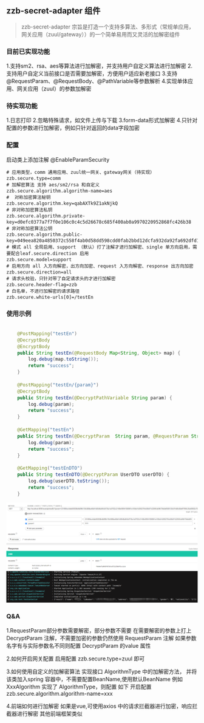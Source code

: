 ## zzb-secret-adapter 组件
> zzb-secret-adapter 宗旨是打造一个支持多算法、多形式（常规单应用，网关应用（zuul/gateway））的一个简单易用而又灵活的加解密组件

### 目前已实现功能

1.支持sm2、rsa、aes等算法进行加解密，并支持用户自定义算法进行加解密
2.支持用户自定义当前接口是否需要加解密，方便用户适应新老接口
3.支持@RequestParam、@RequestBody、@PathVariable等参数解析
4.实现单体应用、网关应用（zuul）的参数加解密

### 待实现功能
1.日志打印
2.忽略特殊请求，如文件上传与下载
3.form-data形式加解密
4.只针对配置的参数进行加解密，例如只针对返回的data字段加密

### 配置
启动类上添加注解
@EnableParamSecurity

``` properties
# 应用类型，comm 通用应用、zuul统一网关、gateway网关（待实现） 
zzb.secure.type=comm 
# 加解密算法 支持 aes/sm2/rsa 和自定义
zzb.secure.algorithm.algorithm-name=aes
#  对称加密算法秘钥
zzb.secure.algorithm.key=qabAXTk9Z1akNjkQ
# 非对称加密算法私钥
zzb.secure.algorithm.private-key=d0efc0377a7f7f0e106c0c4c5d26678c685f400ab0a9970220952868fc426b38
# 非对称加密算法公钥
zzb.secure.algorithm.public-key=049eea820a4850372c558f4ab0d58dd598cdd0fab2bbd12dcfa932da92fa692dfd1f9be65d6d0a2e5ac4470130b473e6e1b34fa6aee57b9bb1b08f6c2da7a14c9a
# 模式 all 全局启用、support （默认）打了注解才进行加解密、single 单方向启用，需要配合leaf.secure.direction 启用
zzb.secure.model=support
# 启用方向 all 入方向解密，出方向加密、request 入方向解密、response 出方向加密
zzb.secure.direction=all
# 请求头校验，只针对带了自定请求头的才进行加解密
zzb.secure.header-flag=zzb
# 白名单，不进行加解密的请求路径
zzb.secure.white-urls[0]=/testEn
```

### 使用示例
``` java
  
    @PostMapping("testEn")
    @DecryptBody
    @EncryptBody
    public String testEn(@RequestBody Map<String, Object> map) {
        log.debug(map.toString());
        return "success";
    }

    @PostMapping("testEn/{param}")
    @DecryptBody
    public String testEn(@DecryptPathVariable String param) {
        log.debug(param);
        return "success";
    }

    @GetMapping("testEn")
    public String testEn(@DecryptParam  String param, @RequestParam String param1) {
        log.debug(param);
        return "success";
    }

    @GetMapping("testEnDTO")
    public String testEnDTO(@DecryptParam UserDTO userDTO) {
        log.debug(userDTO.toString());
        return "success";
    }
```
![img.png](img.png)
![img_1.png](img_1.png)


### Q&A
1.RequestParam部分参数需要解密，部分参数不需要
在需要解密的参数上打上 DecryptParam 注解，不需要加密的参数仍然使用 RequestParam 注解
如果参数名字有与实际参数名不同则配置 DecryptParam 的value 属性

2.如何开启网关配置
启用配置 zzb.secure.type=zuul 即可

3.如何使用自定义的加解密算法
实现接口 AlgorithmType 中的加解密方法， 并将该类加入spring 容器中，不需要配置BeanName,使用默认BeanName
例如 XxxAlgorithm 实现了 AlgorithmType，则配置 如下 
开启配置 zzb.secure.algorithm.algorithm-name=xxx

4.前端如何进行加解密
如果是vue,可使用axios 中的请求拦截器进行加密，响应拦截器进行解密
其他前端框架类似

